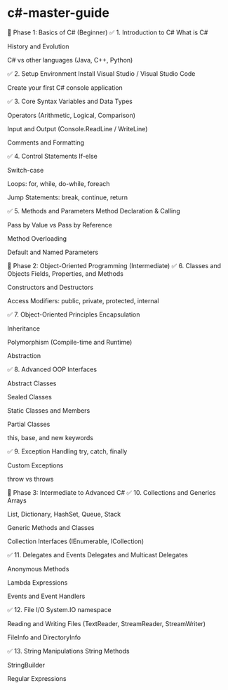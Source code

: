 # c#-master-guide
🔰 Phase 1: Basics of C# (Beginner)
✅ 1. Introduction to C#
What is C#

History and Evolution

C# vs other languages (Java, C++, Python)

✅ 2. Setup Environment
Install Visual Studio / Visual Studio Code

Create your first C# console application

✅ 3. Core Syntax
Variables and Data Types

Operators (Arithmetic, Logical, Comparison)

Input and Output (Console.ReadLine / WriteLine)

Comments and Formatting

✅ 4. Control Statements
If-else

Switch-case

Loops: for, while, do-while, foreach

Jump Statements: break, continue, return

✅ 5. Methods and Parameters
Method Declaration & Calling

Pass by Value vs Pass by Reference

Method Overloading

Default and Named Parameters

🧱 Phase 2: Object-Oriented Programming (Intermediate)
✅ 6. Classes and Objects
Fields, Properties, and Methods

Constructors and Destructors

Access Modifiers: public, private, protected, internal

✅ 7. Object-Oriented Principles
Encapsulation

Inheritance

Polymorphism (Compile-time and Runtime)

Abstraction

✅ 8. Advanced OOP
Interfaces

Abstract Classes

Sealed Classes

Static Classes and Members

Partial Classes

this, base, and new keywords

✅ 9. Exception Handling
try, catch, finally

Custom Exceptions

throw vs throws

🧠 Phase 3: Intermediate to Advanced C#
✅ 10. Collections and Generics
Arrays

List, Dictionary, HashSet, Queue, Stack

Generic Methods and Classes

Collection Interfaces (IEnumerable, ICollection)

✅ 11. Delegates and Events
Delegates and Multicast Delegates

Anonymous Methods

Lambda Expressions

Events and Event Handlers

✅ 12. File I/O
System.IO namespace

Reading and Writing Files (TextReader, StreamReader, StreamWriter)

FileInfo and DirectoryInfo

✅ 13. String Manipulations
String Methods

StringBuilder

Regular Expressions
